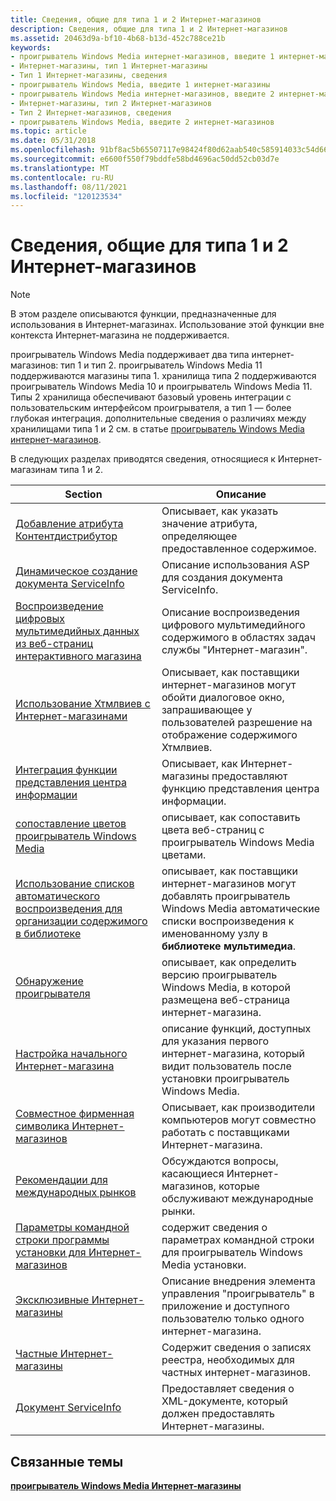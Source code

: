```yaml
---
title: Сведения, общие для типа 1 и 2 Интернет-магазинов
description: Сведения, общие для типа 1 и 2 Интернет-магазинов
ms.assetid: 20463d9a-bf10-4b68-b13d-452c788ce21b
keywords:
- проигрыватель Windows Media интернет-магазинов, введите 1 интернет-магазины
- Интернет-магазины, тип 1 Интернет-магазины
- Тип 1 Интернет-магазины, сведения
- проигрыватель Windows Media, введите 1 интернет-магазины
- проигрыватель Windows Media интернет-магазинов, введите 2 интернет-магазина
- Интернет-магазины, тип 2 Интернет-магазинов
- Тип 2 Интернет-магазинов, сведения
- проигрыватель Windows Media, введите 2 интернет-магазинов
ms.topic: article
ms.date: 05/31/2018
ms.openlocfilehash: 91bf8ac5b65507117e98424f80d62aab540c585914033c54d663d10e6becd7c9
ms.sourcegitcommit: e6600f550f79bddfe58bd4696ac50dd52cb03d7e
ms.translationtype: MT
ms.contentlocale: ru-RU
ms.lasthandoff: 08/11/2021
ms.locfileid: "120123534"
---
```

# <a name="information-common-to-type-1-and-type-2-online-stores"></a>Сведения, общие для типа 1 и 2 Интернет-магазинов

> [!Note]  
> В этом разделе описываются функции, предназначенные для использования в Интернет-магазинах. Использование этой функции вне контекста Интернет-магазина не поддерживается.

 

проигрыватель Windows Media поддерживает два типа интернет-магазинов: тип 1 и тип 2. проигрыватель Windows Media 11 поддерживаются магазины типа 1. хранилища типа 2 поддерживаются проигрыватель Windows Media 10 и проигрыватель Windows Media 11. Типы 2 хранилища обеспечивают базовый уровень интеграции с пользовательским интерфейсом проигрывателя, а тип 1 — более глубокая интеграция. дополнительные сведения о различиях между хранилищами типа 1 и 2 см. в статье [проигрыватель Windows Media интернет-магазинов](windows-media-player-online-stores.md).

В следующих разделах приводятся сведения, относящиеся к Интернет-магазинам типа 1 и 2.



| Section                                                                                                                | Описание                                                                                                                   |
|------------------------------------------------------------------------------------------------------------------------|-------------------------------------------------------------------------------------------------------------------------------|
| [Добавление атрибута Контентдистрибутор](adding-the-contentdistributor-attribute.md)                                 | Описывает, как указать значение атрибута, определяющее предоставленное содержимое.                                        |
| [Динамическое создание документа ServiceInfo](creating-the-serviceinfo-document-dynamically.md)                     | Описание использования ASP для создания документа ServiceInfo.                                                                 |
| [Воспроизведение цифровых мультимедийных данных из веб-страниц интерактивного магазина](playing-digital-media-from-online-store-web-pages.md)             | Описание воспроизведения цифрового мультимедийного содержимого в областях задач службы "Интернет-магазин".                                               |
| [Использование Хтмлвиев с Интернет-магазинами](using-htmlview-with-online-stores.md)                                             | Описывает, как поставщики интернет-магазинов могут обойти диалоговое окно, запрашивающее у пользователей разрешение на отображение содержимого Хтмлвиев. |
| [Интеграция функции представления центра информации](integrating-the-info-center-view-feature.md)                               | Описывает, как Интернет-магазины предоставляют функцию представления центра информации.                                                             |
| [сопоставление цветов проигрыватель Windows Media](matching-the-windows-media-player-colors.md)                               | описывает, как сопоставить цвета веб-страниц с проигрыватель Windows Media цветами.                                                    |
| [Использование списков автоматического воспроизведения для организации содержимого в библиотеке](using-auto-playlists-to-organize-content-in-the-library.md) | описывает, как поставщики интернет-магазинов могут добавлять проигрыватель Windows Media автоматические списки воспроизведения к именованному узлу в **библиотеке мультимедиа**.    |
| [Обнаружение проигрывателя](detecting-the-player.md)                                                                       | описывает, как определить версию проигрыватель Windows Media, в которой размещена веб-страница интернет-магазина.                    |
| [Настройка начального Интернет-магазина](setting-the-initial-online-store.md)                                               | описание функций, доступных для указания первого интернет-магазина, который видит пользователь после установки проигрыватель Windows Media.  |
| [Совместное фирменная символика Интернет-магазинов](co-branding-online-stores.md)                                                             | Описывает, как производители компьютеров могут совместно работать с поставщиками Интернет-магазина.                                                |
| [Рекомендации для международных рынков](considerations-for-international-markets.md)                               | Обсуждаются вопросы, касающиеся Интернет-магазинов, которые обслуживают международные рынки.                                                  |
| [Параметры командной строки программы установки для Интернет-магазинов](setup-command-line-parameters-for-online-stores.md)                 | содержит сведения о параметрах командной строки для проигрыватель Windows Media установки.                                            |
| [Эксклюзивные Интернет-магазины](exclusive-online-stores.md)                                                                 | Описание внедрения элемента управления "проигрыватель" в приложение и доступного пользователю только одного интернет-магазина.             |
| [Частные Интернет-магазины](private-online-stores.md)                                                                     | Содержит сведения о записях реестра, необходимых для частных интернет-магазинов.                                           |
| [Документ ServiceInfo](serviceinfo-document.md)                                                                       | Предоставляет сведения о XML-документе, который должен предоставлять Интернет-магазины.                                                   |



 

## <a name="related-topics"></a>Связанные темы

<dl> <dt>

[**проигрыватель Windows Media Интернет-магазины**](windows-media-player-online-stores.md)
</dt> </dl>

 

 




